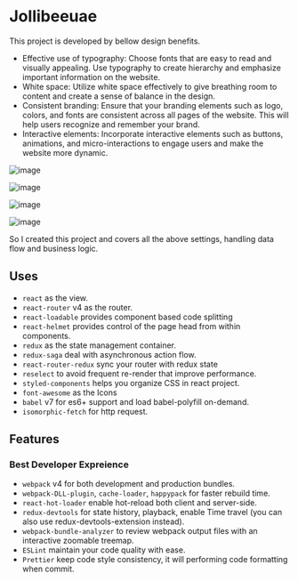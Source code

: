 # Jollibeeuae
This project is developed by bellow design benefits.

- Effective use of typography: Choose fonts that are easy to read and visually appealing. Use typography to create hierarchy and emphasize important information on the website.
- White space: Utilize white space effectively to give breathing room to content and create a sense of balance in the design.
- Consistent branding: Ensure that your branding elements such as logo, colors, and fonts are consistent across all pages of the website. This will help users recognize and remember your brand.
- Interactive elements: Incorporate interactive elements such as buttons, animations, and micro-interactions to engage users and make the website more dynamic.

![image](https://github.com/stealthstar/jollibeeuae/assets/161687817/24895f6b-e83c-42a2-90e6-7bd909248ed3)

![image](https://github.com/stealthstar/jollibeeuae/assets/161687817/0e475c6c-3665-4fc5-b216-7d6de8a17055)

![image](https://github.com/stealthstar/jollibeeuae/assets/161687817/a4797306-706d-4a12-a50b-a07d9be91545)

![image](https://github.com/stealthstar/jollibeeuae/assets/161687817/320fd70b-c040-4883-9b33-de343de793ad)

So I created this project and covers all the above settings, handling data flow and business logic.

## Uses

* `react` as the view.
* `react-router` v4 as the router.
* `react-loadable` provides component based code splitting
* `react-helmet` provides control of the page head from within components.
* `redux` as the state management container.
* `redux-saga` deal with asynchronous action flow.
* `react-router-redux` sync your router with redux state
* `reselect` to avoid frequent re-render that improve performance.
* `styled-components` helps you organize CSS in react project.
* `font-awesome` as the Icons
* `babel` v7 for es6+ support and load babel-polyfill on-demand.
* `isomorphic-fetch` for http request.

## Features

### Best Developer Expreience

* `webpack` v4 for both development and production bundles.
* `webpack-DLL-plugin`, `cache-loader`, `happypack` for faster rebuild time.
* `react-hot-loader` enable hot-reload both client and server-side.
* `redux-devtools` for state history, playback, enable Time travel (you can also use redux-devtools-extension instead).
* `webpack-bundle-analyzer` to review webpack output files with an interactive zoomable treemap.
* `ESLint` maintain your code quality with ease.
* `Prettier` keep code style consistency, it will performing code formatting when commit.
